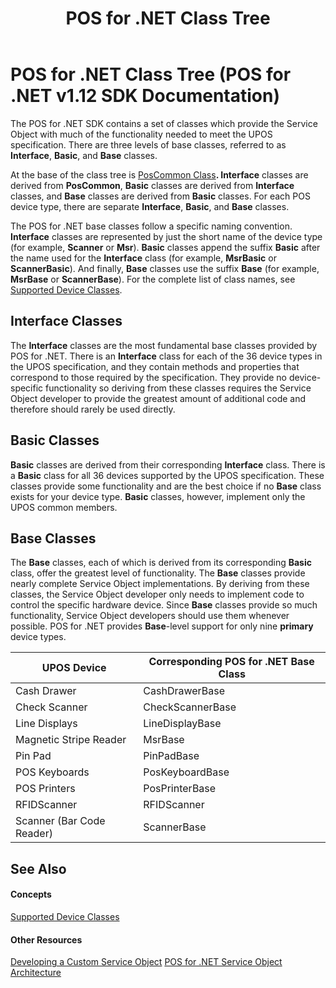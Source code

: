 ﻿---
title: POS for .NET Class Tree
description: POS for .NET Class Tree (POS for .NET v1.14 SDK Documentation)
ms.date: 02/27/2008
ms.topic: how-to
ms.custom: pos-restored-from-archive
---

# POS for .NET Class Tree (POS for .NET v1.12 SDK Documentation)

The POS for .NET SDK contains a set of classes which provide the Service Object with much of the functionality needed to meet the UPOS specification. There are three levels of base classes, referred to as **Interface**, **Basic**, and **Base** classes.

At the base of the class tree is [PosCommon Class](poscommon-class.md)**. Interface** classes are derived from **PosCommon**, **Basic** classes are derived from **Interface** classes, and **Base** classes are derived from **Basic** classes. For each POS device type, there are separate **Interface**, **Basic**, and **Base** classes.

The POS for .NET base classes follow a specific naming convention. **Interface** classes are represented by just the short name of the device type (for example, **Scanner** or **Msr**). **Basic** classes append the suffix **Basic** after the name used for the **Interface** class (for example, **MsrBasic** or **ScannerBasic**). And finally, **Base** classes use the suffix **Base** (for example, **MsrBase** or **ScannerBase**). For the complete list of class names, see [Supported Device Classes](supported-device-classes.md).

## Interface Classes

The **Interface** classes are the most fundamental base classes provided by POS for .NET. There is an **Interface** class for each of the 36 device types in the UPOS specification, and they contain methods and properties that correspond to those required by the specification. They provide no device-specific functionality so deriving from these classes requires the Service Object developer to provide the greatest amount of additional code and therefore should rarely be used directly.

## Basic Classes

**Basic** classes are derived from their corresponding **Interface** class. There is a **Basic** class for all 36 devices supported by the UPOS specification. These classes provide some functionality and are the best choice if no **Base** class exists for your device type. **Basic** classes, however, implement only the UPOS common members.

## Base Classes

The **Base** classes, each of which is derived from its corresponding **Basic** class, offer the greatest level of functionality. The **Base** classes provide nearly complete Service Object implementations. By deriving from these classes, the Service Object developer only needs to implement code to control the specific hardware device. Since **Base** classes provide so much functionality, Service Object developers should use them whenever possible. POS for .NET provides **Base**-level support for only nine **primary** device types.

| UPOS Device               | Corresponding POS for .NET Base Class |
|---------------------------|---------------------------------------|
| Cash Drawer               | CashDrawerBase                        |
| Check Scanner             | CheckScannerBase                      |
| Line Displays             | LineDisplayBase                       |
| Magnetic Stripe Reader    | MsrBase                               |
| Pin Pad                   | PinPadBase                            |
| POS Keyboards             | PosKeyboardBase                       |
| POS Printers              | PosPrinterBase                        |
| RFIDScanner               | RFIDScanner                           |
| Scanner (Bar Code Reader) | ScannerBase                           |

## See Also

#### Concepts

[Supported Device Classes](supported-device-classes.md)

#### Other Resources

[Developing a Custom Service Object](developing-a-custom-service-object.md)
[POS for .NET Service Object Architecture](pos-for-net-service-object-architecture.md)
